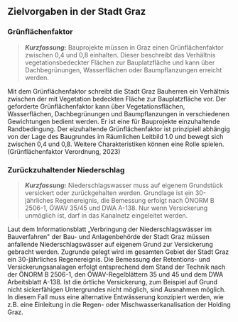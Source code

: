 ## Zielvorgaben in der Stadt Graz

### Grünflächenfaktor

> **_Kurzfassung:_**
> Bauprojekte müssen in Graz einen Grünflächenfaktor zwischen 0,4 und 0,8 einhalten.
Dieser beschreibt das Verhältnis vegetationsbedeckter Flächen zur Bauplatzfläche und kann über Dachbegrünungen, Wasserflächen oder Baumpflanzungen erreicht werden.

Mit dem Grünflächenfaktor schreibt die Stadt Graz Bauherren ein
Verhältnis zwischen der mit Vegetation bedeckten Fläche zur
Bauplatzfläche vor. Der geforderte Grünflächenfaktor kann über
Vegetationsflächen, Wasserflächen, Dachbegrünungen und Baumpflanzungen
in verschiedenen Gewichtungen bedient werden. Er ist eine für
Bauprojekte einzuhaltende Randbedingung. Der eizuhaltende
Grünflächenfaktor ist prinzipiell abhängig von der Lage des Baugrundes
im Räumlichen Leitbild 1.0 und bewegt sich zwischen 0,4 und 0,8. Weitere
Charakteristiken können eine Rolle spielen. (Grünflächenfaktor
Verordnung, 2023)

### Zurückzuhaltender Niederschlag

> **_Kurzfassung:_**
>Niederschlagswasser muss auf eigenem Grundstück versickert oder zurückgehalten werden.  Grundlage ist ein 30-jährliches Regenereignis, die Bemessung erfolgt nach ÖNORM B 2506-1, ÖWAV 35/45 und DWA A-138. Nur wenn Versickerung unmöglich ist, darf in das Kanalnetz eingeleitet werden.

Laut dem Informationsblatt „Verbringung der Niederschlagswässer im
Bauverfahren" der Bau- und Anlagenbehörde der Stadt Graz müssen
anfallende Niederschlagswässer auf eigenem Grund zur Versickerung
gebracht werden. Zugrunde gelegt wird im gesamten Gebiet der Stadt Graz
ein 30-jährliches Regenereignis. Die Bemessung der Retentions- und
Versickerungsanalagen erfolgt entsprechend dem Stand der Technik nach
der ÖNORM B 2506-1, den ÖWAV-Regelblättern 35 und 45 und dem DWA
Arbeitsblatt A-138. Ist die örtliche Versickerung, zum Beispiel auf
Grund nicht sickerfähigen Untergrundes nicht möglich, sind Ausnahmen
möglich. In diesem Fall muss eine alternative Entwässerung konzipiert
werden, wie z.B. eine Einleitung in die Regen- oder
Mischwasserkanalisation der Holding Graz.